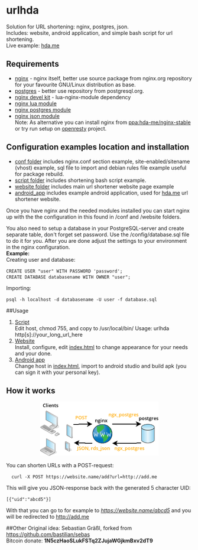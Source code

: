 # urlhda

Solution for URL shortening: nginx, postgres, json.  
Includes: website, android application, and simple bash script for url shortening.  
Live example: [hda.me](https://hda.me)

## Requirements

* [nginx](http://nginx.org) - nginx itself, better use source package from nginx.org repository for your favourite GNU/Linux distribution as base.  
* [postgres](http://www.postgresql.org/) - better use repository from postgresql.org.  
* [nginx devel kit](https://github.com/simpl/ngx_devel_kit) - lua-nginx-module dependency
* [nginx lua module](https://github.com/chaoslawful/lua-nginx-module)
* [nginx postgres module](https://github.com/FRiCKLE/ngx_postgres) 
* [nginx json module](https://github.com/openresty/rds-json-nginx-module)  
Note: As alternative you can install nginx from [ppa:hda-me/nginx-stable](https://launchpad.net/~hda-me/+archive/ubuntu/nginx-stable) or try run setup on [openresty](https://openresty.org/) project.

## Configuration examples location and installation

* [conf folder](https://github.com/cryptofuture/urlhda/tree/master/conf) includes nginx.conf section example, site-enabled/sitename (vhost) example, sql file to import and debian rules file example useful for package rebuild.
* [script folder](https://github.com/cryptofuture/urlhda/tree/master/script) includes shortening bash script example.
* [website folder](https://github.com/cryptofuture/urlhda/tree/master/website) includes main url shortener website page example
* [android_app](https://github.com/cryptofuture/urlhda-android) includes example android application, used for [hda.me](https://hda.me) url shortener website.

Once you have nginx and the needed modules installed you can start nginx up with the the configuration in this found in /conf and /website folders.  

You also need to setup a database in your PostgreSQL-server and create separate table, don't forget set password. Use the /config/database.sql file to do it for you. After you are done adjust the settings to your environment in the nginx configuration.  
**Example:**  
Creating user and database: 
```
CREATE USER "user" WITH PASSWORD 'password';  
CREATE DATABASE databasename WITH OWNER "user";  
```
Importing:  
```
psql -h localhost -d databasename -U user -f database.sql
```

##Usage

1. [Script](https://raw.githubusercontent.com/cryptofuture/urlhda/master/script/urlhda)  
Edit host, chmod 755, and copy to /usr/local/bin/ 
Usage: urlhda http[s]://your_long_url_here  
2. [Website](https://raw.githubusercontent.com/cryptofuture/urlhda/master/website/index.html)   
Install, configure, edit [index.html](https://raw.githubusercontent.com/cryptofuture/urlhda/master/website/index.html) to change appearance for your needs and your done.  
3. [Android app](https://github.com/cryptofuture/urlhda-android)  
Change host in [index.html](https://raw.githubusercontent.com/cryptofuture/urlhda-android/master/app/src/main/assets/index.html), import to android studio and build apk (you can sign it with your personal key).


## How it works
 <p align="center">
<img src="https://raw.githubusercontent.com/cryptofuture/urlhda-android/master/gradle/img/Diagram1.png"/>
</p>

You can shorten URLs with a POST-request:
```
  curl -X POST https://website.name/add?url=http://add.me
```

This will give you JSON-response back with the generated 5 character UID:
```
[{"uid":"abcd5"}]
```

With that you can go to for example to *https://website.name/abcd5* and you will be redirected to http://add.me

##Other
Original idea: Sebastian Gräßl, forked from https://github.com/bastilian/sebas  
Bitcoin donate: **1N5czHaoSLukFSTq2ZJujaWGjkmBxv2dT9**
